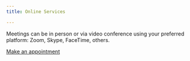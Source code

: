```yaml
---
title: Online Services

---
```

Meetings can be in person or via video conference using your preferred platform: Zoom, Skype, FaceTime, others.

<a class="button" href="https://www.gorendezvous.com/homepage/111690" target="_blank">Make an appointment</a>
